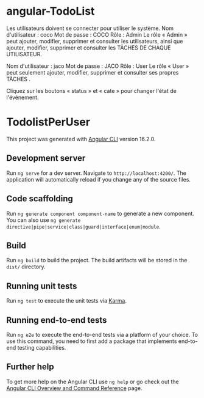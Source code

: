 # angular-TodoList
Les utilisateurs doivent se connecter pour utiliser le système.
Nom d'utilisateur : coco 
Mot de passe : COCO 
Rôle : Admin 
Le rôle « Admin » peut ajouter, modifier, supprimer et consulter les utilisateurs, ainsi que ajouter, modifier, supprimer et consulter les TÂCHES DE CHAQUE UTILISATEUR.

Nom d'utilisateur : jaco 
Mot de passe : JACO 
Rôle : User 
Le rôle « User » peut seulement ajouter, modifier, supprimer et consulter ses propres TÂCHES .

Cliquez sur les boutons « status » et « cate » pour changer l'état de l'événement.




# TodolistPerUser

This project was generated with [Angular CLI](https://github.com/angular/angular-cli) version 16.2.0.

## Development server

Run `ng serve` for a dev server. Navigate to `http://localhost:4200/`. The application will automatically reload if you change any of the source files.

## Code scaffolding

Run `ng generate component component-name` to generate a new component. You can also use `ng generate directive|pipe|service|class|guard|interface|enum|module`.

## Build

Run `ng build` to build the project. The build artifacts will be stored in the `dist/` directory.

## Running unit tests

Run `ng test` to execute the unit tests via [Karma](https://karma-runner.github.io).

## Running end-to-end tests

Run `ng e2e` to execute the end-to-end tests via a platform of your choice. To use this command, you need to first add a package that implements end-to-end testing capabilities.

## Further help

To get more help on the Angular CLI use `ng help` or go check out the [Angular CLI Overview and Command Reference](https://angular.io/cli) page.
